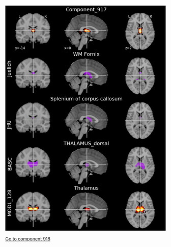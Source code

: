 


![917](preliminary/917.jpg "Component 917")

[Go to component 918](https://parietal-inria.github.io/MODL_atlas/1024/918 "Component 918")